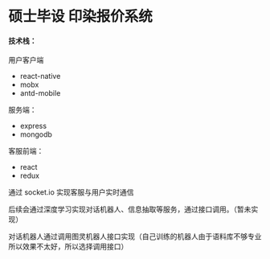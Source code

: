 # 硕士毕设 印染报价系统

#### 技术栈：

用户客户端

- react-native
- mobx
- antd-mobile

服务端：

- express
- mongodb

客服前端：

- react
- redux

通过 socket.io 实现客服与用户实时通信

后续会通过深度学习实现对话机器人、信息抽取等服务，通过接口调用。（暂未实现）

对话机器人通过调用图灵机器人接口实现（自己训练的机器人由于语料库不够专业所以效果不太好，所以选择调用接口）
